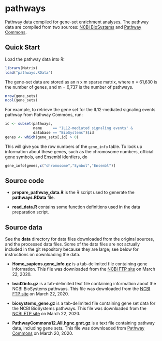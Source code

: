 # pathways

Pathway data compiled for gene-set enrichment analyses. The pathway
data are compiled from two sources: [NCBI BioSystems][biosystems] and
[Pathway Commons][pc].

## Quick Start

Load the pathway data into R:

```R
library(Matrix)
load("pathways.RData")
```

The gene-set data are stored as an n x m sparse matrix, where n =
61,630 is the number of genes, and m = 6,737 is the number of
pathways.

```R
nrow(gene_sets)
ncol(gene_sets)
```

For example, to retrieve the gene set for the IL12-mediated signaling
events pathway from Pathway Commons, run:

```R
id <- subset(pathways,
             name     == "IL12-mediated signaling events" &
			 database == "BioSystems")$id
genes <- which(gene_sets[,id] > 0)
```

This will give you the row numbers of the `gene_info` table. To look
up information about these genes, such as the chromosome numbers,
official gene symbols, and Ensembl idenfiers, do

```R
gene_info[genes,c("chromosome","Symbol","Ensembl")]
```

## Source code

+ **prepare_pathway_data.R** is the R script used to generate the
  **pathways.RData** file.

+ **read_data.R** contains some function definitions used in the data
  preparation script.

## Source data

See the **data** directory for data files downloaded from the original
sources, and the processed data files. Some of the data files are not
actually included in the git repository because they are large; see
below for instructions on downloading the data.

+ **Homo_sapiens.gene_info.gz** is a tab-delimited file containing
  gene information. This file was downloaded from the
  [NCBI FTP site][ncbi-ftp-gene] on March 22, 2020.

+ **bsid2info.gz** is a tab-delimited text file containing information
  about the NCBI BioSystems pathways. This file was downloaded from
  the [NCBI FTP site][ncbi-ftp-biosystems] on March 22, 2020.

+ **biosystems_gene.gz** is a tab-delimited file containing gene set
  data for the NCBI BioSystems pathways. This file was downloaded from
  the [NCBI FTP site][ncbi-ftp-biosystems] on March 22, 2020.

+ **PathwayCommons12.All.hgnc.gmt.gz** is a text file containing 
  pathway data, including gene sets. This file was downloaded from
  [Pathway Commons][pc-12-downloads] on March 20, 2020.

[biosystems]: https://www.ncbi.nlm.nih.gov/biosystems
[pc]: https://www.pathwaycommons.org
[ncbi-ftp-gene]: https://ftp.ncbi.nih.gov/gene
[hgnc]: https://www.genenames.org/download/custom
[ncbi-ftp-biosystems]: https://ftp.ncbi.nih.gov/pub/biosystems
[pc-12-downloads]: https://www.pathwaycommons.org/archives/PC2/v12

